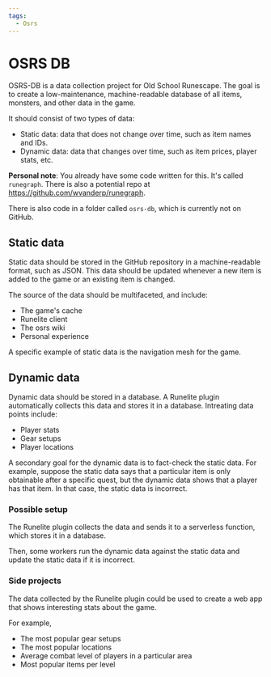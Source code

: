 ```yaml
---
tags:
  - Osrs
---
```


# OSRS DB

OSRS-DB is a data collection project for Old School Runescape. The goal is to create a low-maintenance, machine-readable database of all items, monsters, and other data in the game.

It should consist of two types of data:

- Static data: data that does not change over time, such as item names and IDs.
- Dynamic data: data that changes over time, such as item prices, player stats, etc.

**Personal note**: You already have some code written for this. It's called `runegraph`. There is also a potential repo at <https://github.com/wvanderp/runegraph>.

There is also code in a folder called `osrs-db`, which is currently not on GitHub.

## Static data

Static data should be stored in the GitHub repository in a machine-readable format, such as JSON. This data should be updated whenever a new item is added to the game or an existing item is changed.

The source of the data should be multifaceted, and include:

- The game's cache
- Runelite client
- The osrs wiki
- Personal experience

A specific example of static data is the navigation mesh for the game.

## Dynamic data

Dynamic data should be stored in a database. A Runelite plugin automatically collects this data and stores it in a database.
Intreating data points include:

- Player stats
- Gear setups
- Player locations

A secondary goal for the dynamic data is to fact-check the static data. For example, suppose the static data says that a particular item is only obtainable after a specific quest, but the dynamic data shows that a player has that item. In that case, the static data is incorrect.

### Possible setup

The Runelite plugin collects the data and sends it to a serverless function, which stores it in a database.

Then, some workers run the dynamic data against the static data and update the static data if it is incorrect.

### Side projects

The data collected by the Runelite plugin could be used to create a web app that shows interesting stats about the game.

For example,

- The most popular gear setups
- The most popular locations
- Average combat level of players in a particular area
- Most popular items per level
